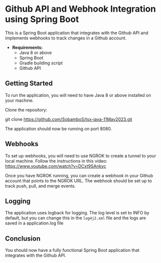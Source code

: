 
# Github API and Webhook Integration using Spring Boot

This is a Spring Boot application that integrates with the Github API and implements webhooks to track changes in a Github account.


- **Requirements:**
    - Java 8 or above
    - Spring Boot
    - Gradle building script
    - Github API

## Getting Started

To run the application, you will need to have Java 8 or above installed on your machine.

Clone the repository:

git clone https://github.com/SobamboS/tsx-java-11May2023.git


The application should now be running on port 8080.

## Webhooks

To set up webhooks, you will need to use NGROK to create a tunnel to your local machine. Follow the instructions in this video: https://www.youtube.com/watch?v=DCxt9SAnkyc

Once you have NGROK running, you can create a webhook in your Github account that points to the NGROK URL. The webhook should be set up to track push, pull, and merge events.

## Logging

The application uses logback for logging. The log level is set to INFO by default, but you can change this in the `log4j2.xml` file and the logs are saved in a application.log file

## Conclusion

You should now have a fully functional Spring Boot application that integrates with the Github API.

